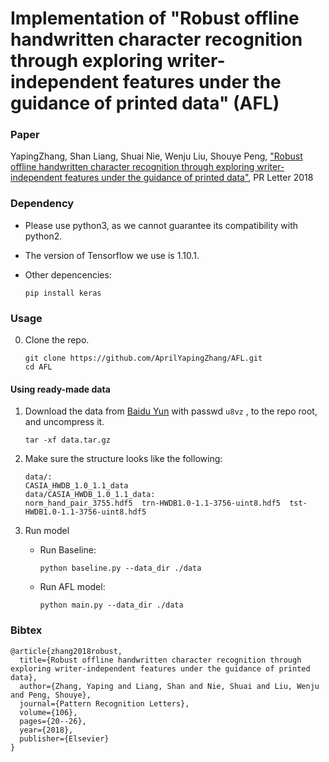 # Implementation of "Robust offline handwritten character recognition through exploring writer-independent features under the guidance of printed data" (AFL)

### Paper

YapingZhang, Shan Liang, Shuai Nie, Wenju Liu, Shouye Peng, ["Robust offline handwritten character recognition through exploring writer-independent features under the guidance of printed data"](https://www.sciencedirect.com/science/article/pii/S0167865518300412?via%3Dihub), PR Letter 2018

### Dependency

* Please use python3, as we cannot guarantee its compatibility with python2.
* The version of Tensorflow we use is 1.10.1.
* Other depencencies:

    ```
    pip install keras
    ```

### Usage
0. Clone the repo.

    ```shell
    git clone https://github.com/AprilYapingZhang/AFL.git
    cd AFL
    ```

#### Using ready-made data

1. Download the data from  [Baidu Yun](https://pan.baidu.com/s/15A6SL7JFIQaozUIEhtekxQ) with passwd `u8vz` , to the repo root, and uncompress it.

    ```shell
    tar -xf data.tar.gz
    ```

2. Make sure the structure looks like the following:

    ```shell
    data/:
    CASIA_HWDB_1.0_1.1_data
    data/CASIA_HWDB_1.0_1.1_data:
    norm_hand_pair_3755.hdf5  trn-HWDB1.0-1.1-3756-uint8.hdf5  tst-HWDB1.0-1.1-3756-uint8.hdf5

    ```

3. Run model
    * Run Baseline:

        ```shell
        python baseline.py --data_dir ./data
        ```

    * Run AFL model:

        ```shell
        python main.py --data_dir ./data
        ```


### Bibtex
```
@article{zhang2018robust,
  title={Robust offline handwritten character recognition through exploring writer-independent features under the guidance of printed data},
  author={Zhang, Yaping and Liang, Shan and Nie, Shuai and Liu, Wenju and Peng, Shouye},
  journal={Pattern Recognition Letters},
  volume={106},
  pages={20--26},
  year={2018},
  publisher={Elsevier}
}
```
